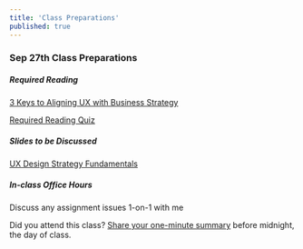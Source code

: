 ```yaml
---
title: 'Class Preparations'
published: true
---
```


### Sep 27th Class Preparations

##### Required Reading
[3 Keys to Aligning UX with Business Strategy](http://www.uxmatters.com/mt/archives/2012/09/3-keys-to-aligning-ux-with-business-strategy.php)

[Required Reading Quiz](https://canvas.sfu.ca/courses/28233/quizzes/42323?classes=btn,btn-primary)

##### Slides to be Discussed
[UX Design Strategy Fundamentals](https://www.swipe.to/6623w)

##### In-class Office Hours
Discuss any assignment issues 1-on-1 with me

Did you attend this class? [Share your one-minute summary](https://canvas.sfu.ca/courses/28233/assignments/175630) before midnight, the day of class.
